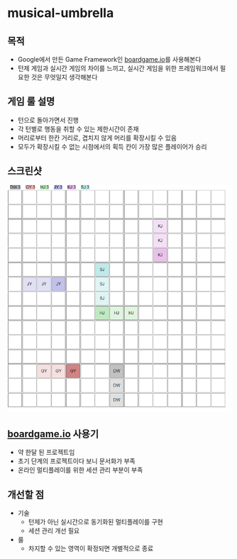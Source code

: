# musical-umbrella

## 목적
* Google에서 만든 Game Framework인 [boardgame.io](https://boardgame.io)를 사용해본다
* 턴제 게임과 실시간 게임의 차이를 느끼고, 실시간 게임을 위한 프레임워크에서 필요한 것은 무엇일지 생각해본다

## 게임 룰 설명
* 턴으로 돌아가면서 진행
* 각 턴별로 행동을 취할 수 있는 제한시간이 존재
* 머리로부터 한칸 거리로, 겹치지 않게 머리를 확장시킬 수 있음
* 모두가 확장시킬 수 없는 시점에서의 획득 칸이 가장 많은 플레이어가 승리

## 스크린샷
![screenshot](https://raw.githubusercontent.com/dplusic/musical-umbrella/5b338d3066c0780509441910824379f02da4a018/README_res/screenshot.png)

## [boardgame.io](https://boardgame.io) 사용기
* 약 한달 된 프로젝트임
* 초기 단계의 프로젝트이다 보니 문서화가 부족
* 온라인 멀티플레이를 위한 세션 관리 부분이 부족

## 개선할 점
* 기술
    * 턴제가 아닌 실시간으로 동기화된 멀티플레이를 구현
    * 세션 관리 개선 필요
* 룰
    * 차지할 수 있는 영역이 확정되면 개별적으로 종료
